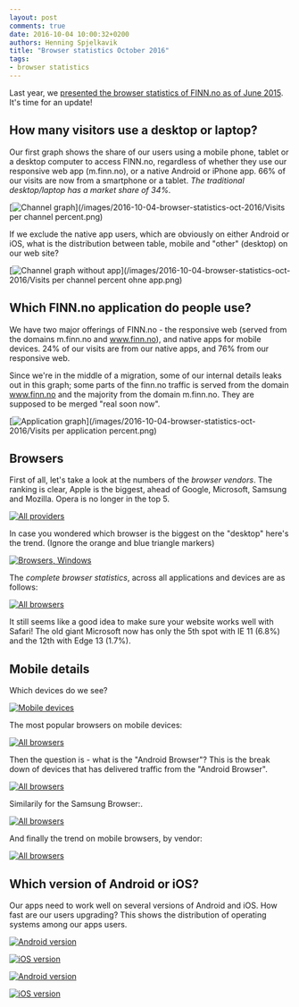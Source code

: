 ```yaml
---
layout: post
comments: true
date: 2016-10-04 10:00:32+0200
authors: Henning Spjelkavik
title: "Browser statistics October 2016"
tags:
- browser statistics
---
```


Last year, we [presented the browser statistics of FINN.no as of June 2015](http://tech.finn.no/2015/06/25/browser-statistics-june-2015/). It's time for an update!

## How many visitors use a desktop or laptop?

[//]: # (Source: http://tableau.finn.no:8000/views/Mobilrapport2_0-weekly/Visitsperchannel)

Our first graph shows the share of our users using a mobile phone, tablet or a desktop computer to access FINN.no, regardless of whether they use our responsive web app (m.finn.no), or a native Android or iPhone app. 66% of our visits are now from a smartphone or a tablet. *The traditional desktop/laptop has a market share of 34%.*

[<img class="center-block" alt="Channel graph" src="/images/2016-10-04-browser-statistics-oct-2016/Visits per channel percent.png"/>](/images/2016-10-04-browser-statistics-oct-2016/Visits per channel percent.png)

If we exclude the native app users, which are obviously on either Android or iOS, what is the distribution between table, mobile and "other" (desktop) on our web site?

[<img class="center-block" alt="Channel graph without app" src="/images/2016-10-04-browser-statistics-oct-2016/Visits per channel percent ohne app.png"/>](/images/2016-10-04-browser-statistics-oct-2016/Visits per channel percent ohne app.png)



## Which FINN.no application do people use?

We have two major offerings of FINN.no - the responsive web (served from the domains m.finn.no and www.finn.no), and native apps for mobile devices. 24% of our visits are from our native apps, and 76% from our responsive web.

Since we're in the middle of a migration, some of our internal details leaks out in this graph; some parts of the finn.no traffic is served from the domain www.finn.no and the majority from the domain m.finn.no. They are supposed to be merged "real soon now".

[<img class="center-block" alt="Application graph" src="/images/2016-10-04-browser-statistics-oct-2016/Visits per application percent.png"/>](/images/2016-10-04-browser-statistics-oct-2016/Visits per application percent.png)

## Browsers

First of all, let's take a look at the numbers of the *browser vendors*. The ranking is clear, Apple is the biggest, ahead of Google, Microsoft, Samsung and Mozilla. Opera is no longer in the top 5.

[//]: # (https://sc3.omniture.com/sc15/reports/index.html?a=Report.Standard&r=Report.GetConversions&rp=e%7C1&0=58771601990286&bookmark=15091307&ssSession=02cf5bacd4842708446fee96acb31b6a&jpj=55877982372978)

[<img class="center-block" alt="All providers" src="/images/2016-10-04-browser-statistics-oct-2016/browser-types.png"/>](/images/2016-10-04-browser-statistics-oct-2016/browser-types.png)

In case you wondered which browser is the biggest on the "desktop" here's the trend. (Ignore the orange and blue triangle markers)

[//]: # ( https://sc3.omniture.com/sc15/reports/index.html?rp=period_from%7C10%2F01%2F15%3Bperiod_to%7C09%2F30%2F16%3Bperiod%7C1150901D366%3Brange_period%7C1%3Bgranularity%7Cweek&r=Report.GetConversions&a=Report.Standard&ssSession=02cf5bacd4842708446fee96acb31b6a&jpj=77984075026732   Segment: prod.device: non-mobile  )

[<img class="center-block" alt="Browsers, Windows" src="/images/2016-10-04-browser-statistics-oct-2016/desktop.png"/>](/images/2016-10-04-browser-statistics-oct-2016/desktop.png)

The *complete browser statistics*, across all applications and devices are as follows:

<a href="/images/2016-10-04-browser-statistics-oct-2016/browsers-all.png"><img class="center-block" alt="All browsers" src="/images/2016-10-04-browser-statistics-oct-2016/browsers-all.png"/></a>

It still seems like a good idea to make sure your website works well with Safari! The old giant Microsoft now has only the 5th spot with IE 11 (6.8%) and the 12th with Edge 13 (1.7%).

## Mobile details ##

Which devices do we see?

<a href="/images/2016-10-04-browser-statistics-oct-2016/mobile-devices.png"><img class="center-block" alt="Mobile devices" src="/images/2016-10-04-browser-statistics-oct-2016/mobile-devices.png"/></a>


The most popular browsers on mobile devices:

[//]: # ( https://sc3.omniture.com/sc15/reports/index.html?rp=ob_segment_id%7C5499485ce4b0b3ffc6f830ec&r=Report.GetConversions&a=Report.Standard&ssSession=02cf5bacd4842708446fee96acb31b6a&jpj=4691664005674 )

<a href="/images/2016-10-04-browser-statistics-oct-2016/browsers-mobile.png"><img class="center-block" alt="All browsers" src="/images/2016-10-04-browser-statistics-oct-2016/browsers-mobile.png"/></a>

Then the question is - what is the "Android Browser"? This is the break down of devices that has delivered traffic from the "Android Browser".

<a href="/images/2016-10-04-browser-statistics-oct-2016/android-browser-devices.png"><img class="center-block" alt="All browsers" src="/images/2016-10-04-browser-statistics-oct-2016/android-browser-devices.png"/></a>

Similarily for the Samsung Browser:.

<a href="/images/2016-10-04-browser-statistics-oct-2016/samsung-browser-devices.png"><img class="center-block" alt="All browsers" src="/images/2016-10-04-browser-statistics-oct-2016/samsung-browser-devices.png"/></a>

And finally the trend on mobile browsers, by vendor:

[//]: # ( https://sc3.omniture.com/sc15/reports/index.html?rp=preset%7CLast%2012%20months%3Bperiod_from%7C10%2F01%2F15%3Bperiod_to%7C09%2F30%2F16%3Bperiod%7C1150901D366%3Brange_period%7C1%3Bgranularity%7Cmonth&r=Report.GetConversions&a=Report.Standard&ssSession=02cf5bacd4842708446fee96acb31b6a&jpj=84809186172571 )

<a href="/images/2016-10-04-browser-statistics-oct-2016/browsers-mobile-trend.png"><img class="center-block" alt="All browsers" src="/images/2016-10-04-browser-statistics-oct-2016/browsers-mobile-trend.png"/></a>

## Which version of Android or iOS? ##

Our apps need to work well on several versions of Android and iOS. How fast are our users upgrading? This shows the distribution of operating systems among our apps users.

[<img class="center-block" alt="Android version" src="/images/2016-10-04-browser-statistics-oct-2016/android-app-version.png"/>](/images/2016-10-04-browser-statistics-oct-2016/android-app-version.png)

[<img class="center-block" alt="iOS version" src="/images/2016-10-04-browser-statistics-oct-2016/ios-app-version.png"/>](/images/2016-10-04-browser-statistics-oct-2016/ios-app-version.png)


[<img class="center-block" alt="Android version" src="/images/2016-10-04-browser-statistics-oct-2016/android-app-version-top15.png"/>](/images/2016-10-04-browser-statistics-oct-2016/android-app-version-top15.png)

[<img class="center-block" alt="iOS version" src="/images/2016-10-04-browser-statistics-oct-2016/ios-app-version-top15.png"/>](/images/2016-10-04-browser-statistics-oct-2016/ios-app-version-top15.png)

